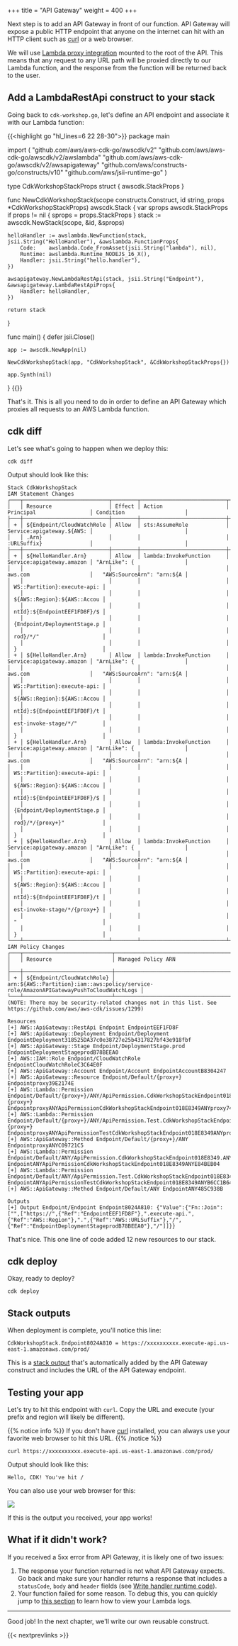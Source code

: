 +++
title = "API Gateway"
weight = 400
+++

Next step is to add an API Gateway in front of our function. API Gateway will
expose a public HTTP endpoint that anyone on the internet can hit with an HTTP
client such as [curl](https://curl.haxx.se/) or a web browser.

We will use [Lambda proxy
integration](https://docs.aws.amazon.com/apigateway/latest/developerguide/api-gateway-create-api-as-simple-proxy-for-lambda.html)
mounted to the root of the API. This means that any request to any URL path will
be proxied directly to our Lambda function, and the response from the function
will be returned back to the user.

## Add a LambdaRestApi construct to your stack

Going back to `cdk-workshop.go`, let's define an API endpoint and associate it with our Lambda function:

{{<highlight go "hl_lines=6 22 28-30">}}
package main

import (
	"github.com/aws/aws-cdk-go/awscdk/v2"
	"github.com/aws/aws-cdk-go/awscdk/v2/awslambda"
	"github.com/aws/aws-cdk-go/awscdk/v2/awsapigateway"
	"github.com/aws/constructs-go/constructs/v10"
	"github.com/aws/jsii-runtime-go"
)

type CdkWorkshopStackProps struct {
	awscdk.StackProps
}

func NewCdkWorkshopStack(scope constructs.Construct, id string, props *CdkWorkshopStackProps) awscdk.Stack {
	var sprops awscdk.StackProps
	if props != nil {
		sprops = props.StackProps
	}
	stack := awscdk.NewStack(scope, &id, &sprops)

	helloHandler := awslambda.NewFunction(stack, jsii.String("HelloHandler"), &awslambda.FunctionProps{
		Code:    awslambda.Code_FromAsset(jsii.String("lambda"), nil),
		Runtime: awslambda.Runtime_NODEJS_16_X(),
		Handler: jsii.String("hello.handler"),
	})

	awsapigateway.NewLambdaRestApi(stack, jsii.String("Endpoint"), &awsapigateway.LambdaRestApiProps{
		Handler: helloHandler,
	})

	return stack
}

func main() {
	defer jsii.Close()

	app := awscdk.NewApp(nil)

	NewCdkWorkshopStack(app, "CdkWorkshopStack", &CdkWorkshopStackProps{})

	app.Synth(nil)
}
{{</highlight>}}

That's it. This is all you need to do in order to define an API Gateway which
proxies all requests to an AWS Lambda function.

## cdk diff

Let's see what's going to happen when we deploy this:

```
cdk diff
```

Output should look like this:

```text
Stack CdkWorkshopStack
IAM Statement Changes
┌───┬───────────────────────────┬────────┬───────────────────────────┬───────────────────────────┬─────────────────────────────┐
│   │ Resource                  │ Effect │ Action                    │ Principal                 │ Condition                   │
├───┼───────────────────────────┼────────┼───────────────────────────┼───────────────────────────┼─────────────────────────────┤
│ + │ ${Endpoint/CloudWatchRole │ Allow  │ sts:AssumeRole            │ Service:apigateway.${AWS: │                             │
│   │ .Arn}                     │        │                           │ :URLSuffix}               │                             │
├───┼───────────────────────────┼────────┼───────────────────────────┼───────────────────────────┼─────────────────────────────┤
│ + │ ${HelloHandler.Arn}       │ Allow  │ lambda:InvokeFunction     │ Service:apigateway.amazon │ "ArnLike": {                │
│   │                           │        │                           │ aws.com                   │   "AWS:SourceArn": "arn:${A │
│   │                           │        │                           │                           │ WS::Partition}:execute-api: │
│   │                           │        │                           │                           │ ${AWS::Region}:${AWS::Accou │
│   │                           │        │                           │                           │ ntId}:${EndpointEEF1FD8F}/$ │
│   │                           │        │                           │                           │ {Endpoint/DeploymentStage.p │
│   │                           │        │                           │                           │ rod}/*/"                    │
│   │                           │        │                           │                           │ }                           │
│ + │ ${HelloHandler.Arn}       │ Allow  │ lambda:InvokeFunction     │ Service:apigateway.amazon │ "ArnLike": {                │
│   │                           │        │                           │ aws.com                   │   "AWS:SourceArn": "arn:${A │
│   │                           │        │                           │                           │ WS::Partition}:execute-api: │
│   │                           │        │                           │                           │ ${AWS::Region}:${AWS::Accou │
│   │                           │        │                           │                           │ ntId}:${EndpointEEF1FD8F}/t │
│   │                           │        │                           │                           │ est-invoke-stage/*/"        │
│   │                           │        │                           │                           │ }                           │
│ + │ ${HelloHandler.Arn}       │ Allow  │ lambda:InvokeFunction     │ Service:apigateway.amazon │ "ArnLike": {                │
│   │                           │        │                           │ aws.com                   │   "AWS:SourceArn": "arn:${A │
│   │                           │        │                           │                           │ WS::Partition}:execute-api: │
│   │                           │        │                           │                           │ ${AWS::Region}:${AWS::Accou │
│   │                           │        │                           │                           │ ntId}:${EndpointEEF1FD8F}/$ │
│   │                           │        │                           │                           │ {Endpoint/DeploymentStage.p │
│   │                           │        │                           │                           │ rod}/*/{proxy+}"            │
│   │                           │        │                           │                           │ }                           │
│ + │ ${HelloHandler.Arn}       │ Allow  │ lambda:InvokeFunction     │ Service:apigateway.amazon │ "ArnLike": {                │
│   │                           │        │                           │ aws.com                   │   "AWS:SourceArn": "arn:${A │
│   │                           │        │                           │                           │ WS::Partition}:execute-api: │
│   │                           │        │                           │                           │ ${AWS::Region}:${AWS::Accou │
│   │                           │        │                           │                           │ ntId}:${EndpointEEF1FD8F}/t │
│   │                           │        │                           │                           │ est-invoke-stage/*/{proxy+} │
│   │                           │        │                           │                           │ "                           │
│   │                           │        │                           │                           │ }                           │
└───┴───────────────────────────┴────────┴───────────────────────────┴───────────────────────────┴─────────────────────────────┘
IAM Policy Changes
┌───┬────────────────────────────┬─────────────────────────────────────────────────────────────────────────────────────────┐
│   │ Resource                   │ Managed Policy ARN                                                                      │
├───┼────────────────────────────┼─────────────────────────────────────────────────────────────────────────────────────────┤
│ + │ ${Endpoint/CloudWatchRole} │ arn:${AWS::Partition}:iam::aws:policy/service-role/AmazonAPIGatewayPushToCloudWatchLogs │
└───┴────────────────────────────┴─────────────────────────────────────────────────────────────────────────────────────────┘
(NOTE: There may be security-related changes not in this list. See https://github.com/aws/aws-cdk/issues/1299)

Resources
[+] AWS::ApiGateway::RestApi Endpoint EndpointEEF1FD8F
[+] AWS::ApiGateway::Deployment Endpoint/Deployment EndpointDeployment318525DA37c0e38727e25b4317827bf43e918fbf
[+] AWS::ApiGateway::Stage Endpoint/DeploymentStage.prod EndpointDeploymentStageprodB78BEEA0
[+] AWS::IAM::Role Endpoint/CloudWatchRole EndpointCloudWatchRoleC3C64E0F
[+] AWS::ApiGateway::Account Endpoint/Account EndpointAccountB8304247
[+] AWS::ApiGateway::Resource Endpoint/Default/{proxy+} Endpointproxy39E2174E
[+] AWS::Lambda::Permission Endpoint/Default/{proxy+}/ANY/ApiPermission.CdkWorkshopStackEndpoint018E8349.ANY..{proxy+} EndpointproxyANYApiPermissionCdkWorkshopStackEndpoint018E8349ANYproxy747DCA52
[+] AWS::Lambda::Permission Endpoint/Default/{proxy+}/ANY/ApiPermission.Test.CdkWorkshopStackEndpoint018E8349.ANY..{proxy+} EndpointproxyANYApiPermissionTestCdkWorkshopStackEndpoint018E8349ANYproxy41939001
[+] AWS::ApiGateway::Method Endpoint/Default/{proxy+}/ANY EndpointproxyANYC09721C5
[+] AWS::Lambda::Permission Endpoint/Default/ANY/ApiPermission.CdkWorkshopStackEndpoint018E8349.ANY.. EndpointANYApiPermissionCdkWorkshopStackEndpoint018E8349ANYE84BEB04
[+] AWS::Lambda::Permission Endpoint/Default/ANY/ApiPermission.Test.CdkWorkshopStackEndpoint018E8349.ANY.. EndpointANYApiPermissionTestCdkWorkshopStackEndpoint018E8349ANYB6CC1B64
[+] AWS::ApiGateway::Method Endpoint/Default/ANY EndpointANY485C938B

Outputs
[+] Output Endpoint/Endpoint Endpoint8024A810: {"Value":{"Fn::Join":["",["https://",{"Ref":"EndpointEEF1FD8F"},".execute-api.",{"Ref":"AWS::Region"},".",{"Ref":"AWS::URLSuffix"},"/",{"Ref":"EndpointDeploymentStageprodB78BEEA0"},"/"]]}}
```

That's nice. This one line of code added 12 new resources to our stack.

## cdk deploy

Okay, ready to deploy?

```
cdk deploy
```

## Stack outputs

When deployment is complete, you'll notice this line:

```
CdkWorkshopStack.Endpoint8024A810 = https://xxxxxxxxxx.execute-api.us-east-1.amazonaws.com/prod/
```

This is a [stack output](https://docs.aws.amazon.com/AWSCloudFormation/latest/UserGuide/stacks.html) that's
automatically added by the API Gateway construct and includes the URL of the API Gateway endpoint.

## Testing your app

Let's try to hit this endpoint with `curl`. Copy the URL and execute (your
prefix and region will likely be different).

{{% notice info %}}
If you don't have [curl](https://curl.haxx.se/) installed, you can always use
your favorite web browser to hit this URL.
{{% /notice %}}

```
curl https://xxxxxxxxxx.execute-api.us-east-1.amazonaws.com/prod/
```

Output should look like this:

```
Hello, CDK! You've hit /
```

You can also use your web browser for this:

![](./browser.png)

If this is the output you received, your app works!

## What if it didn't work?

If you received a 5xx error from API Gateway, it is likely one of two issues:

1. The response your function returned is not what API Gateway expects. Go back
   and make sure your handler returns a response that includes a `statusCode`,
   `body` and `header` fields (see [Write handler runtime
   code](./200-lambda.html)).
2. Your function failed for some reason. To debug this, you can quickly jump to [this section](../40-hit-counter/500-logs.html)
   to learn how to view your Lambda logs.

---

Good job! In the next chapter, we'll write our own reusable construct.

{{< nextprevlinks >}}